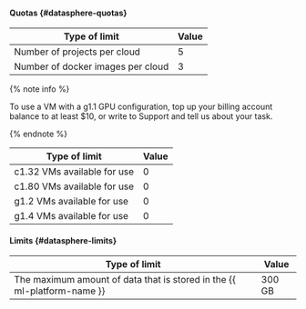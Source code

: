 #### Quotas {#datasphere-quotas}

| Type of limit | Value |
| ----- | ----- |
| Number of projects per cloud | 5 |
| Number of docker images per cloud | 3 |



   {% note info %}
   
   To use a VM with a g1.1 GPU configuration, top up your billing account balance to at least $10, or write to Support and tell us about your task.
   
   {% endnote %}

Type of limit | Value
----- | -----
c1.32 VMs available for use | 0
c1.80 VMs available for use | 0
g1.2 VMs available for use | 0
g1.4 VMs available for use | 0

#### Limits {#datasphere-limits}

| Type of limit | Value |
----- | ----- 
The maximum amount of data that is stored in the {{ ml-platform-name }} | 300 GB